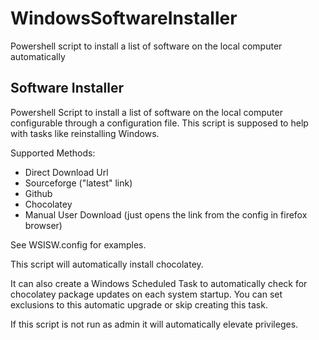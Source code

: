# WindowsSoftwareInstaller
Powershell script to install a list of software on the local computer automatically

## Software Installer
Powershell Script to install a list of software on the local computer configurable through a configuration file.
This script is supposed to help with tasks like reinstalling Windows.

Supported Methods:
   - Direct Download Url
   - Sourceforge ("latest" link)
   - Github
   - Chocolatey
   - Manual User Download (just opens the link from the config in firefox browser)

See WSISW.config for examples.

This script will automatically install chocolatey.

It can also create a Windows Scheduled Task to automatically check for chocolatey package updates on each system startup. You can set exclusions to this automatic upgrade or skip creating this task.

If this script is not run as admin it will automatically elevate privileges.
